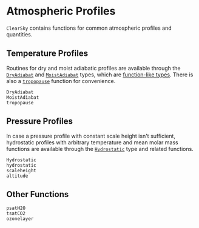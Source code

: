 # Atmospheric Profiles

`ClearSky` contains functions for common atmospheric profiles and quantities.

## Temperature Profiles

Routines for dry and moist adiabatic profiles are available through the [`DryAdiabat`](@ref) and [`MoistAdiabat`](@ref) types, which are [function-like types](https://docs.julialang.org/en/v1/manual/methods/#Function-like-objects). There is also a [`tropopause`](@ref) function for convenience.

```@docs
DryAdiabat
MoistAdiabat
tropopause
```

## Pressure Profiles

In case a pressure profile with constant scale height isn't sufficient, hydrostatic profiles with arbitrary temperature and mean molar mass functions are available through the [`Hydrostatic`](@ref) type and related functions.

```@docs
Hydrostatic
hydrostatic
scaleheight
altitude
```

## Other Functions

```@docs
psatH2O
tsatCO2
ozonelayer
```
